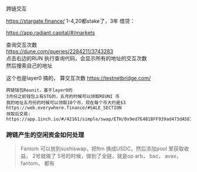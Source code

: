 跨链交互

https://stargate.finance/
1-4,20都stake了，3年
借贷：

https://app.radiant.capital/#/markets

查询交互次数  
https://dune.com/queries/2284211/3743283  
点击右边的RUN 执行查询代码，会显示所有的地址的交互次数  
然后搜索自己的地址  

这个也是layer0 搞的， 算交互次数
https://testnetbridge.com/

```
跨链钱包Reunit，基于layer0的  
3月份之前钱包上有STG的，五月的时候可以领取REUNI 币
我的地址五月份的时候可以领取10个币，现在每个币大约是$3  
https://web.everywhere.finance/#SALE_SECTION  
领取后交易:  
https://app.1inch.io/#/42161/simple/swap/ETH/0x9ed7E4B1BFF939ad473dA5E7a218C771D1569456  
```

### 跨链产生的空闲资金如何处理
> Fantom 可以放到sushiswap，把ftm 换成USDC，然后添加pool 里获取收益， 2号就做了
> 5号的时候，做到了全链，就是op arb， bsc， avax， fantom， 都有
